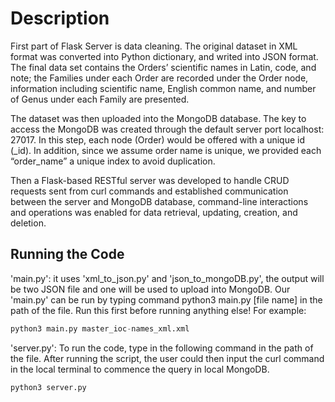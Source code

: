 # Description

First part of Flask Server is data cleaning. The original dataset in XML format was converted into Python dictionary, 
and writed into JSON format. The final data set contains the Orders’ scientific names in Latin, code, and note; 
the Families under each Order are recorded under the Order node, information including scientific name, English common name, 
and number of Genus under each Family are presented. 

The dataset was then uploaded into the MongoDB database. The key to access the MongoDB was created through the default server port localhost: 27017. 
In this step, each node (Order) would be offered with a unique id (_id). In addition, since we assume order name is unique, 
we provided each “order_name” a unique index to avoid duplication.

Then a Flask-based RESTful server was developed to handle CRUD requests sent from curl commands and established communication between the server and MongoDB 
database, command-line interactions and operations was enabled for data retrieval, updating, creation, and deletion.

## Running the Code
'main.py': it uses 'xml_to_json.py' and 'json_to_mongoDB.py', the output will be two JSON file and one will be used to upload into MongoDB. Our 'main.py' can be run by typing command python3 main.py [file name] in the path of the file. Run this first before running anything else! For example: 
```python
python3 main.py master_ioc-names_xml.xml 
```

'server.py': To run the code, type in the following command in the path of the file. After running the script, the user could then input the curl command in the local terminal to commence the query in local MongoDB. 
```python
python3 server.py
```

